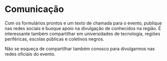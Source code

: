 # Comunicação

Com os formulários prontos e um texto de chamada para o evento, publique nas redes sociais e busque apoio na divulgação de conhecidos na região. É interessante também compartilhar em universidades de tecnologia, regiões periféricas, escolas públicas e coletivos negros.

Não se esqueça de compartilhar também conosco para divulgarmos nas redes oficiais do evento.